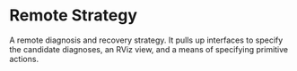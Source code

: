# Remote Strategy

A remote diagnosis and recovery strategy. It pulls up interfaces to specify the candidate diagnoses, an RViz view, and a means of specifying primitive actions.
